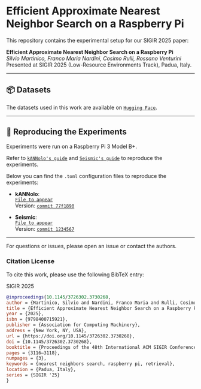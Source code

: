 # Efficient Approximate Nearest Neighbor Search on a Raspberry Pi

This repository contains the experimental setup for our SIGIR 2025 paper:

**Efficient Approximate Nearest Neighbor Search on a Raspberry Pi**  
*Silvio Martinico, Franco Maria Nardini, Cosimo Rulli, Rossano Venturini*  
Presented at SIGIR 2025 (Low-Resource Environments Track), Padua, Italy.

---

## 📦 Datasets

The datasets used in this work are available on [`Hugging Face`](https://huggingface.co/collections/tuskanny/low-resource-datasets-6874cf2210e638c66d4ccb55).

---

## 🧪 Reproducing the Experiments

Experiments were run on a Raspberry Pi 3 Model B+.

Refer to [`kANNolo's guide`](https://github.com/TusKANNy/kannolo/blob/main/docs/RunExperiments.md) and [`Seismic's guide`](https://github.com/TusKANNy/seismic/blob/main/docs/RunExperiments.md) to reproduce the experiments.

Below you can find the `.toml` configuration files to reproduce the experiments:

- **kANNolo**:  
  [`File to appear`]()  
  Version: [`commit 77f1890`](https://github.com/TusKANNy/kannolo/tree/77f189086db95e939c1a26b15d0f33cfb8a4545d) 

- **Seismic**:  
  [`File to appear`]()  
  Version: [`commit 1234567`](https://github.com/TusKANNy/seismic/tree/04574e4c89c78ce45052ad7e7fef3492e95c6a58)

---

For questions or issues, please open an issue or contact the authors.


### Citation License
To cite this work, please use the following BibTeX entry:


SIGIR 2025
```bibtex
@inproceedings{10.1145/3726302.3730268,
author = {Martinico, Silvio and Nardini, Franco Maria and Rulli, Cosimo and Venturini, Rossano},
title = {Efficient Approximate Nearest Neighbor Search on a Raspberry Pi},
year = {2025},
isbn = {9798400715921},
publisher = {Association for Computing Machinery},
address = {New York, NY, USA},
url = {https://doi.org/10.1145/3726302.3730268},
doi = {10.1145/3726302.3730268},
booktitle = {Proceedings of the 48th International ACM SIGIR Conference on Research and Development in Information Retrieval},
pages = {3116–3118},
numpages = {3},
keywords = {nearest neighbors search, raspberry pi, retrieval},
location = {Padua, Italy},
series = {SIGIR '25}
}
```

